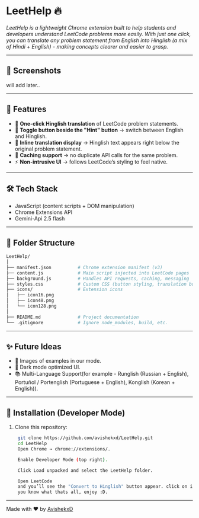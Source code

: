 # LeetHelp 🔥  
_LeetHelp is a lightweight Chrome extension built to help students and developers understand LeetCode problems more easily. With just one click, you can translate any problem statement from English into Hinglish (a mix of Hindi + English) - making concepts clearer and easier to grasp._

---

## 📸 Screenshots
will add later..

---

## 📌 Features
- 📝 **One-click Hinglish translation** of LeetCode problem statements.  
- 🔄 **Toggle button beside the "Hint" button** → switch between English and Hinglish.  
- 📖 **Inline translation display** → Hinglish text appears right below the original problem statement.  
- 💾 **Caching support** → no duplicate API calls for the same problem.  
- ⚡ **Non-intrusive UI** → follows LeetCode’s styling to feel native.  

---

## 🛠 Tech Stack
- JavaScript (content scripts + DOM manipulation)
- Chrome Extensions API
- Gemini-Api 2.5 flash

---

## 📁 Folder Structure
```bash
LeetHelp/
│
├── manifest.json          # Chrome extension manifest (v3)
├── content.js             # Main script injected into LeetCode pages
├── background.js          # Handles API requests, caching, messaging
├── styles.css             # Custom CSS (button styling, translation box)
├── icons/                 # Extension icons
│   ├── icon16.png
│   ├── icon48.png
│   └── icon128.png
│
├── README.md              # Project documentation
└── .gitignore             # Ignore node_modules, build, etc.
```
---

## ✨ Future Ideas
- 📌 Images of examples in our mode.
- 🌙 Dark mode optimized UI.
- 📚 Multi-Language Support(for example - Runglish (Russian + English), Portuñol / Portenglish (Portuguese + English), Konglish (Korean + English)).

---

## 🚀 Installation (Developer Mode)
1. Clone this repository:
   ```bash
    git clone https://github.com/avishekxd/LeetHelp.git
    cd LeetHelp
    Open Chrome → chrome://extensions/.

    Enable Developer Mode (top right).

    Click Load unpacked and select the LeetHelp folder.

    Open LeetCode
    and you’ll see the "Convert to Hinglish" button appear. click on it and setup your gemini api key and 
    you know what thats all, enjoy :D.

---

Made with ❤️ by [AvishekxD](https://github.com/AvishekxD)